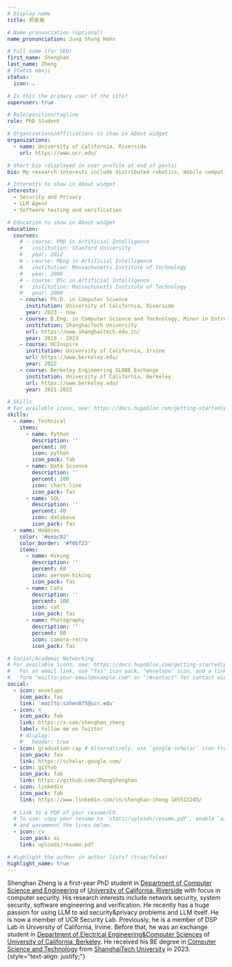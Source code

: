 ```yaml
---
# Display name
title: 郑圣瀚

# Name pronunciation (optional)
name_pronunciation: Jung Shung Hahn

# Full name (for SEO)
first_name: Shenghan 
last_name: Zheng
# Status emoji
status:
  icon: ☕️

# Is this the primary user of the site?
superuser: true

# Role/position/tagline
role: PhD Student

# Organizations/Affiliations to show in About widget
organizations:
  - name: University of California, Riverside
    url: https://www.ucr.edu/

# Short bio (displayed in user profile at end of posts)
bio: My research interests include distributed robotics, mobile computing and programmable matter.

# Interests to show in About widget
interests:
  - Security and Privacy
  - LLM Agent
  - Software testing and verification

# Education to show in About widget
education:
  courses:
    # - course: PhD in Artificial Intelligence
    #   institution: Stanford University
    #   year: 2012
    # - course: MEng in Artificial Intelligence
    #   institution: Massachusetts Institute of Technology
    #   year: 2009
    # - course: BSc in Artificial Intelligence
    #   institution: Massachusetts Institute of Technology
    #   year: 2008
    - course: Ph.D. in Computer Science
      institution: University of California, Riverside
      year: 2023 - now
    - course: B.Eng. in Computer Science and Technology, Minor in Entrepreneurship and Management
      institution: ShanghaiTech University
      url: https://www.shanghaitech.edu.cn/
      year: 2019 - 2023
    - course: UCInspire
      institution: University of California, Irvine
      url: https://www.berkeley.edu/
      year: 2022
    - course: Berkeley Engineering GLOBE Exchange
      institution: University of California, Berkeley
      url: https://www.berkeley.edu/
      year: 2021-2022

# Skills
# For available icons, see: https://docs.hugoblox.com/getting-started/page-builder/#icons
skills:
  - name: Technical
    items:
      - name: Python
        description: ''
        percent: 80
        icon: python
        icon_pack: fab
      - name: Data Science
        description: ''
        percent: 100
        icon: chart-line
        icon_pack: fas
      - name: SQL
        description: ''
        percent: 40
        icon: database
        icon_pack: fas
  - name: Hobbies
    color: '#eeac02'
    color_border: '#f0bf23'
    items:
      - name: Hiking
        description: ''
        percent: 60
        icon: person-hiking
        icon_pack: fas
      - name: Cats
        description: ''
        percent: 100
        icon: cat
        icon_pack: fas
      - name: Photography
        description: ''
        percent: 80
        icon: camera-retro
        icon_pack: fas

# Social/Academic Networking
# For available icons, see: https://docs.hugoblox.com/getting-started/page-builder/#icons
#   For an email link, use "fas" icon pack, "envelope" icon, and a link in the
#   form "mailto:your-email@example.com" or "/#contact" for contact widget.
social:
  - icon: envelope
    icon_pack: fas
    link: 'mailto:szhen075@ucr.edu'
  - icon: x
    icon_pack: fab
    link: https://x.com/shenghan_zheng
    label: Follow me on Twitter
    # display:
    #   header: true
  - icon: graduation-cap # Alternatively, use `google-scholar` icon from `ai` icon pack
    icon_pack: fas
    link: https://scholar.google.com/
  - icon: github
    icon_pack: fab
    link: https://github.com/ZhengShenghan
  - icon: linkedin
    icon_pack: fab
    link: https://www.linkedin.com/in/shenghan-zheng-165513245/
  
  # Link to a PDF of your resume/CV.
  # To use: copy your resume to `static/uploads/resume.pdf`, enable `ai` icons in `params.yaml`,
  # and uncomment the lines below.
  - icon: cv
    icon_pack: ai
    link: uploads/resume.pdf

# Highlight the author in author lists? (true/false)
highlight_name: true
---
```


Shenghan Zheng is a first-year PhD student in [Department of Computer Science and Engineering](https://www1.cs.ucr.edu/) of [University of California, Riverside](https://www.ucr.edu/) with
focus in computer security. His research interests include network security, system security, software engineering and verification. He recently has a
huge passion for using LLM to aid security&privacy problems and LLM itself. He is now a member of UCR Security Lab. Previously, he is a member of DSP Lab in University of California, Irvine.
Before that, he was an exchange student in [Department of Electrical Engineering&Computer Sciences](https://eecs.berkeley.edu/) of [University of California, Berkeley](https://www.berkeley.edu/).
He received his BE degree in [Computer Science and Technology](https://sist.shanghaitech.edu.cn/) from [ShanghaiTech University](https://www.shanghaitech.edu.cn/) in 2023.
{style="text-align: justify;"}
